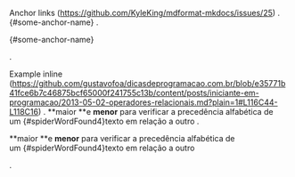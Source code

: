 Anchor links (https://github.com/KyleKing/mdformat-mkdocs/issues/25)
.
[](){#some-anchor-name}
.
<p><a href=""></a>{#some-anchor-name}</p>
.

Example inline (https://github.com/gustavofoa/dicasdeprogramacao.com.br/blob/e35771b41fce6b7c46875bcf65000f241755c13b/content/posts/iniciante-em-programacao/2013-05-02-operadores-relacionais.md?plain=1#L116C44-L118C16)
.
**maior **e **menor** para
verificar a precedência alfabética de um [](){#spiderWordFound4}texto em
relação a outro
.
<p>**maior **e <strong>menor</strong> para
verificar a precedência alfabética de um <a href=""></a>{#spiderWordFound4}texto em
relação a outro</p>
.
